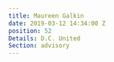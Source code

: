 ```yaml
---
title: Maureen Galkin
date: 2019-03-12 14:34:00 Z
position: 52
Details: D.C. United
Section: advisory
---
```


